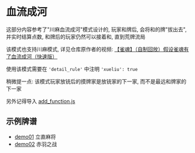 # 血流成河

这部分内容参考了"川麻血流成河"模式设计的, 玩家和牌后, 会将和的牌"拔出去", 并实时结算点数, 和牌后的玩家仍然可以接着和, 直到荒牌流局

该模式也支持川麻模式, 详见仓库原作者的视频: [【雀魂】（自制回放）假设雀魂有了血流成河（快速版）](https://www.bilibili.com/video/BV1dB4y1F78x)

使用该模式需要在 `'detail_rule'` 中注明 `'xueliu': true`

稍微提一点: 该模式玩家放铳后的摸牌家是放铳家的下一家, 而不是最远和牌家的下一家

另外记得导入 [add_function.js](../../../add_function.js)

## 示例牌谱

- [demo01](demo01.js) 立直麻将
- [demo02](demo02.js) 赤羽之战
